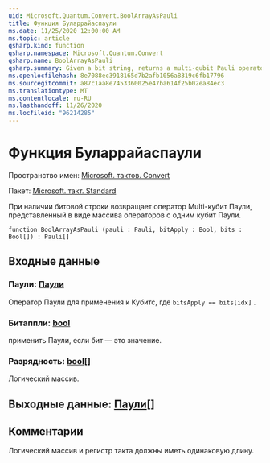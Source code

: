 ```yaml
---
uid: Microsoft.Quantum.Convert.BoolArrayAsPauli
title: Функция Буларрайаспаули
ms.date: 11/25/2020 12:00:00 AM
ms.topic: article
qsharp.kind: function
qsharp.namespace: Microsoft.Quantum.Convert
qsharp.name: BoolArrayAsPauli
qsharp.summary: Given a bit string, returns a multi-qubit Pauli operator represented as an array of single-qubit Pauli operators.
ms.openlocfilehash: 8e7088ec3918165d7b2afb1056a8319c6fb17796
ms.sourcegitcommit: a87c1aa8e7453360025e47ba614f25b02ea84ec3
ms.translationtype: MT
ms.contentlocale: ru-RU
ms.lasthandoff: 11/26/2020
ms.locfileid: "96214285"
---
```

# <a name="boolarrayaspauli-function"></a>Функция Буларрайаспаули

Пространство имен: [Microsoft. тактов. Convert](xref:Microsoft.Quantum.Convert)

Пакет: [Microsoft. такт. Standard](https://nuget.org/packages/Microsoft.Quantum.Standard)


При наличии битовой строки возвращает оператор Multi-кубит Паули, представленный в виде массива операторов с одним кубит Паули.

```qsharp
function BoolArrayAsPauli (pauli : Pauli, bitApply : Bool, bits : Bool[]) : Pauli[]
```


## <a name="input"></a>Входные данные

### <a name="pauli--pauli"></a>Паули: [Паули](xref:microsoft.quantum.lang-ref.pauli)

Оператор Паули для применения к Кубитс, где `bitsApply == bits[idx]` .


### <a name="bitapply--bool"></a>Битаппли: [bool](xref:microsoft.quantum.lang-ref.bool)

применить Паули, если бит — это значение.


### <a name="bits--bool"></a>Разрядность: [bool](xref:microsoft.quantum.lang-ref.bool)[]

Логический массив.



## <a name="output--pauli"></a>Выходные данные: [Паули](xref:microsoft.quantum.lang-ref.pauli)[]



## <a name="remarks"></a>Комментарии

Логический массив и регистр такта должны иметь одинаковую длину.